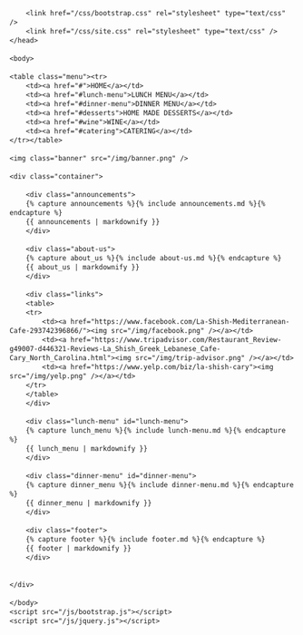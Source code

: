 <!DOCTYPE html>
<!-- "Put your hand on a hot stove for a minute, and it seems like an hour. Sit with a pretty girl for an hour, and it seems like a minute. That's relativity." -->
<html>
	<head>
		<title>La Shish Mediterranean</title>
        <link rel="icon" type="image/png" href="/img/favicon.png" />
        <meta name="description" content="Turkish coffee, lamb kebab, beef shawarma, rice pudding, hummus. Authentic Freshly Made Mediterranean Cuisine. Serving beer and wine." />
        
        <link href="/css/bootstrap.css" rel="stylesheet" type="text/css" />
        <link href="/css/site.css" rel="stylesheet" type="text/css" />     
	</head>

	<body>

    <table class="menu"><tr>
        <td><a href="#">HOME</a></td>
        <td><a href="#lunch-menu">LUNCH MENU</a></td>
        <td><a href="#dinner-menu">DINNER MENU</a></td>
        <td><a href="#desserts">HOME MADE DESSERTS</a></td>
        <td><a href="#wine">WINE</a></td>
        <td><a href="#catering">CATERING</a></td>
    </tr></table>

    <img class="banner" src="/img/banner.png" />

    <div class="container">

        <div class="announcements">
        {% capture announcements %}{% include announcements.md %}{% endcapture %}
        {{ announcements | markdownify }}
        </div>

        <div class="about-us">
        {% capture about_us %}{% include about-us.md %}{% endcapture %}
        {{ about_us | markdownify }}
        </div>

        <div class="links">
        <table>
        <tr>
            <td><a href="https://www.facebook.com/La-Shish-Mediterranean-Cafe-293742396866/"><img src="/img/facebook.png" /></a></td>
            <td><a href="https://www.tripadvisor.com/Restaurant_Review-g49007-d446321-Reviews-La_Shish_Greek_Lebanese_Cafe-Cary_North_Carolina.html"><img src="/img/trip-advisor.png" /></a></td>
            <td><a href="https://www.yelp.com/biz/la-shish-cary"><img src="/img/yelp.png" /></a></td>
        </tr>
        </table>
        </div>

        <div class="lunch-menu" id="lunch-menu">
        {% capture lunch_menu %}{% include lunch-menu.md %}{% endcapture %}
        {{ lunch_menu | markdownify }}
        </div>

        <div class="dinner-menu" id="dinner-menu">
        {% capture dinner_menu %}{% include dinner-menu.md %}{% endcapture %}
        {{ dinner_menu | markdownify }}
        </div>

        <div class="footer">
        {% capture footer %}{% include footer.md %}{% endcapture %}
        {{ footer | markdownify }}
        </div>


    </div>

	</body>
    <script src="/js/bootstrap.js"></script>
    <script src="/js/jquery.js"></script>
</html>

